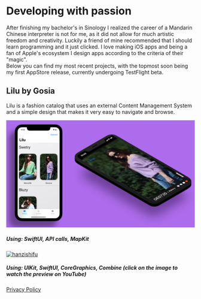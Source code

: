 <h1>Developing with passion</h1>
<body>After finishing my bachelor's in Sinology I realized the career of a Mandarin Chinese interpreter is not for me, as it did not allow for much artistic freedom and creativity. Luckily a friend of mine recommended that I should learn programming and it just clicked. I love making iOS apps and being a fan of Apple's ecosystem I design apps according to the criteria of their "magic".<br>  Below you can find my most recent projects, with the topmost soon being my first AppStore release, currently undergoing TestFlight beta.</body><br>
<h2>Lilu by Gosia</h2>
<body>Lilu is a fashion catalog that uses an external Content Management System and a simple design that makes it very easy to navigate and browse.</body>

![LilussCropped.png](LilussCropped.png)
<h5>Using: SwiftUI, API calls, MapKit</h5>

[![hanzishifu](http://img.youtube.com/vi/2JpPUvy1oLk/0.jpg)](http://www.youtube.com/watch?v=2JpPUvy1oLk "HanziShifu - Preview")
<h5>Using: UIKit, SwiftUI, CoreGraphics, Combine (click on the image to watch the preview on YouTube)</h5>

[Privacy Policy](/privacy-policy.md)
